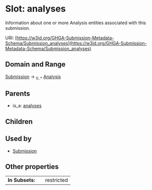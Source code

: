 
# Slot: analyses


Information about one or more Analysis entities associated with this submission.

URI: [https://w3id.org/GHGA-Submission-Metadata-Schema/Submission_analyses](https://w3id.org/GHGA-Submission-Metadata-Schema/Submission_analyses)


## Domain and Range

[Submission](Submission.md) &#8594;  <sub>0..\*</sub> [Analysis](Analysis.md)

## Parents

 *  is_a: [analyses](analyses.md)

## Children


## Used by

 * [Submission](Submission.md)

## Other properties

|  |  |  |
| --- | --- | --- |
| **In Subsets:** | | restricted |

